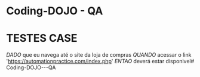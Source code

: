 # Coding-DOJO - QA


# TESTES CASE

*DADO* que eu navega até o site da loja de compras
*QUANDO* acessar o link 'https://automationpractice.com/index.php'
*ENTAO* deverá estar disponivel# Coding-DOJO---QA
